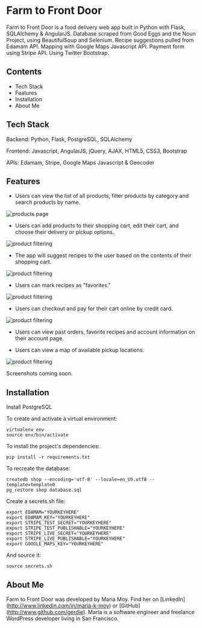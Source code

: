 # Farm to Front Door

Farm to Front Door is a food delivery web app built in Python with Flask, SQLAlchemy & AngularJS. Database scraped from Good Eggs and the Noun Project, using BeautifulSoup and Selenium. Recipe suggestions pulled from Edamam API. Mapping with Google Maps Javascript API. Payment form using Stripe API. Using Twitter Bootstrap.

## Contents
- Tech Stack
- Features
- Installation
- About Me

## Tech Stack

Backend: Python, Flask, PostgreSQL, SQLAlchemy

Frontend: Javascript, AngularJS, jQuery, AJAX, HTML5, CSS3, Bootstrap

APIs: Edamam, Stripe, Google Maps Javascript & Geocoder

## Features

- Users can view the list of all products, filter products by category and search products by name.

![products page](https://github.com/Gerdie/farm-to-front-door/blob/master/static/img/products_page.jpg)

- Users can add products to their shopping cart, edit their cart, and choose their delivery or pickup options.

![product filtering](https://github.com/Gerdie/farm-to-front-door/blob/master/static/img/category_filters.jpg)

- The app will suggest recipes to the user based on the contents of their shopping cart.

![product filtering](https://github.com/Gerdie/farm-to-front-door/blob/master/static/img/cart.jpg)

- Users can mark recipes as "favorites."

![product filtering](https://github.com/Gerdie/farm-to-front-door/blob/master/static/img/recipe.jpg)

- Users can checkout and pay for their cart online by credit card.

![product filtering](https://github.com/Gerdie/farm-to-front-door/blob/master/static/img/checkout.jpg)

- Users can view past orders, favorite recipes and account information on their account page.

- Users can view a map of available pickup locations.

![product filtering](https://github.com/Gerdie/farm-to-front-door/blob/master/static/img/google_map.jpg)

Screenshots coming soon.

## Installation

Install PostgreSQL

To create and activate a virtual environment:
```
virtualenv env
source env/bin/activate
```

To install the project's dependencies:
```
pip install -r requirements.txt
```

To recreate the database:
```
createdb shop --encoding='utf-8' --locale=en_US.utf8 --template=template0
pg_restore shop database.sql
```

Create a secrets.sh file:
```
export EDAMAM="YOURKEYHERE"
export EDAMAM_KEY="YOURKEYHERE"
export STRIPE_TEST_SECRET="YOURKEYHERE"
export STRIPE_TEST_PUBLISHABLE="YOURKEYHERE"
export STRIPE_LIVE_SECRET="YOURKEYHERE"
export STRIPE_LIVE_PUBLISHABLE="YOURKEYHERE"
export GOOGLE_MAPS_KEY="YOURKEYHERE"
```

And source it:
```
source secrets.sh
```

## About Me

Farm to Front Door was developed by Maria Moy. Find her on [LinkedIn]
(http://www.linkedin.com/in/maria-k-moy) or [GitHub]
(http://www.github.com/gerdie). Maria is a software engineer and freelance WordPress developer living in San Francisco. 